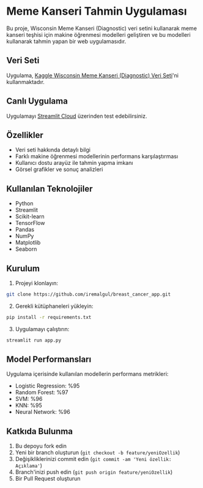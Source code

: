 # Meme Kanseri Tahmin Uygulaması

Bu proje, Wisconsin Meme Kanseri (Diagnostic) veri setini kullanarak meme kanseri teşhisi için makine öğrenmesi modelleri geliştiren ve bu modelleri kullanarak tahmin yapan bir web uygulamasıdır.

## Veri Seti

Uygulama, [Kaggle Wisconsin Meme Kanseri (Diagnostic) Veri Seti](https://www.kaggle.com/datasets/uciml/breast-cancer-wisconsin-data)'ni kullanmaktadır.

## Canlı Uygulama

Uygulamayı [Streamlit Cloud](https://breastcancerapp-rx3e5grzzrwkuzpx24wr9m.streamlit.app/) üzerinden test edebilirsiniz.

## Özellikler

- Veri seti hakkında detaylı bilgi
- Farklı makine öğrenmesi modellerinin performans karşılaştırması
- Kullanıcı dostu arayüz ile tahmin yapma imkanı
- Görsel grafikler ve sonuç analizleri

## Kullanılan Teknolojiler

- Python
- Streamlit
- Scikit-learn
- TensorFlow
- Pandas
- NumPy
- Matplotlib
- Seaborn

## Kurulum

1. Projeyi klonlayın:
```bash
git clone https://github.com/iremalgul/breast_cancer_app.git
```

2. Gerekli kütüphaneleri yükleyin:
```bash
pip install -r requirements.txt
```

3. Uygulamayı çalıştırın:
```bash
streamlit run app.py
```

## Model Performansları

Uygulama içerisinde kullanılan modellerin performans metrikleri:

- Logistic Regression: %95
- Random Forest: %97
- SVM: %96
- KNN: %95
- Neural Network: %96

## Katkıda Bulunma

1. Bu depoyu fork edin
2. Yeni bir branch oluşturun (`git checkout -b feature/yeniOzellik`)
3. Değişikliklerinizi commit edin (`git commit -am 'Yeni özellik: Açıklama'`)
4. Branch'inizi push edin (`git push origin feature/yeniOzellik`)
5. Bir Pull Request oluşturun


